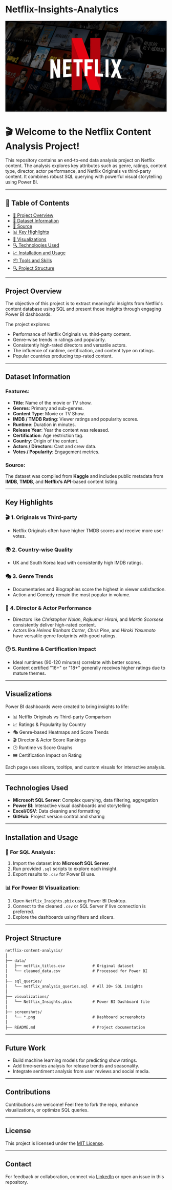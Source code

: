 # Netflix-Insights-Analytics
![Netflix_front](Netflix_front.jpg)


# 🎬 Welcome to the **Netflix Content Analysis** Project!

This repository contains an end-to-end data analysis project on Netflix content. The analysis explores key attributes such as genre, ratings, content type, director, actor performance, and Netflix Originals vs third-party content. It combines robust SQL querying with powerful visual storytelling using Power BI.

---

## 📑 Table of Contents

- [📌 Project Overview](#project-overview)
- [🎯 Dataset Information](#dataset-information)
- [📝 Source](#source)
- [📊 Key Highlights](#key-highlights)
- [📂 Visualizations](#visualizations)
- [🔍 Technologies Used](#technologies-used)
- [📈 Installation and Usage](#installation-and-usage)
- [📦 Tools and Skills](#tools-and-skills)
- [🔍 Project Structure](#project-structure)
  
---

## **Project Overview**

The objective of this project is to extract meaningful insights from Netflix's content database using SQL and present those insights through engaging Power BI dashboards.

The project explores:

- Performance of Netflix Originals vs. third-party content.
- Genre-wise trends in ratings and popularity.
- Consistently high-rated directors and versatile actors.
- The influence of runtime, certification, and content type on ratings.
- Popular countries producing top-rated content.

---

## **Dataset Information**

### Features:
- **Title**: Name of the movie or TV show.
- **Genres**: Primary and sub-genres.
- **Content Type**: Movie or TV Show.
- **IMDB / TMDB Rating**: Viewer ratings and popularity scores.
- **Runtime**: Duration in minutes.
- **Release Year**: Year the content was released.
- **Certification**: Age restriction tag.
- **Country**: Origin of the content.
- **Actors / Directors**: Cast and crew data.
- **Votes / Popularity**: Engagement metrics.

### Source:
The dataset was compiled from **Kaggle** and includes public metadata from **IMDB**, **TMDB**, and **Netflix’s API**-based content listing.

---

## **Key Highlights**

### 🎬 **1. Originals vs Third-party**
- Netflix Originals often have higher TMDB scores and receive more user votes.

### 🌍 **2. Country-wise Quality**
- UK and South Korea lead with consistently high IMDB ratings.

### 🎭 **3. Genre Trends**
- Documentaries and Biographies score the highest in viewer satisfaction.
- Action and Comedy remain the most popular in volume.

### 👥 **4. Director & Actor Performance**
- Directors like *Christopher Nolan*, *Rajkumar Hirani*, and *Martin Scorsese* consistently deliver high-rated content.
- Actors like *Helena Bonham Carter*, *Chris Pine*, and *Hiroki Yasumoto* have versatile genre footprints with good ratings.

### 🕒 **5. Runtime & Certification Impact**
- Ideal runtimes (90-120 minutes) correlate with better scores.
- Content certified "16+" or "18+" generally receives higher ratings due to mature themes.

---

## **Visualizations**

Power BI dashboards were created to bring insights to life:

- 📊 Netflix Originals vs Third-party Comparison
- 📈 Ratings & Popularity by Country
- 🎭 Genre-based Heatmaps and Score Trends
- 🎬 Director & Actor Score Rankings
- 🕒 Runtime vs Score Graphs
- 🎟️ Certification Impact on Rating

Each page uses slicers, tooltips, and custom visuals for interactive analysis.

---

## **Technologies Used**

- **Microsoft SQL Server**: Complex querying, data filtering, aggregation
- **Power BI**: Interactive visual dashboards and storytelling
- **Excel/CSV**: Data cleaning and formatting
- **GitHub**: Project version control and sharing

---

## **Installation and Usage**

### 🔧 For SQL Analysis:

1. Import the dataset into **Microsoft SQL Server**.
2. Run provided `.sql` scripts to explore each insight.
3. Export results to `.csv` for Power BI use.

### 📊 For Power BI Visualization:

1. Open `Netflix_Insights.pbix` using Power BI Desktop.
2. Connect to the cleaned `.csv` or SQL Server if live connection is preferred.
3. Explore the dashboards using filters and slicers.

---

## **Project Structure**

```
netflix-content-analysis/
│
├── data/
│   ├── netflix_titles.csv            # Original dataset
│   └── cleaned_data.csv              # Processed for Power BI
│
├── sql_queries/
│   └── netflix_analysis_queries.sql  # All 20+ SQL insights
│
├── visualizations/
│   └── Netflix_Insights.pbix         # Power BI Dashboard file
│
├── screenshots/
│   └── *.png                         # Dashboard screenshots
│
├── README.md                         # Project documentation
```




---

## **Future Work**

- Build machine learning models for predicting show ratings.
- Add time-series analysis for release trends and seasonality.
- Integrate sentiment analysis from user reviews and social media.

---

## **Contributions**

Contributions are welcome! Feel free to fork the repo, enhance visualizations, or optimize SQL queries.

---

## **License**

This project is licensed under the [MIT License](LICENSE).

---

## **Contact**

For feedback or collaboration, connect via [LinkedIn](www.linkedin.com/in/sahil-jena-067b1b301) or open an issue in this repository.

